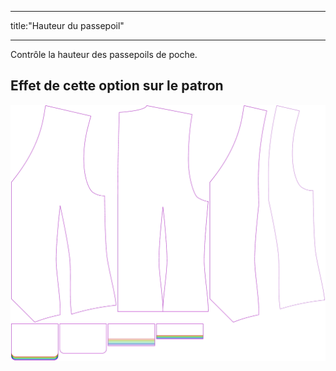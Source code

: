 - - -
title:"Hauteur du passepoil"
- - -

Contrôle la hauteur des passepoils de poche.

## Effet de cette option sur le patron

![Cette image montre l'effet de cette option en superposant plusieurs variantes qui ont une valeur différente pour cette option](wahid_weltheight_sample.svg "Effet de cette option sur le patron")
